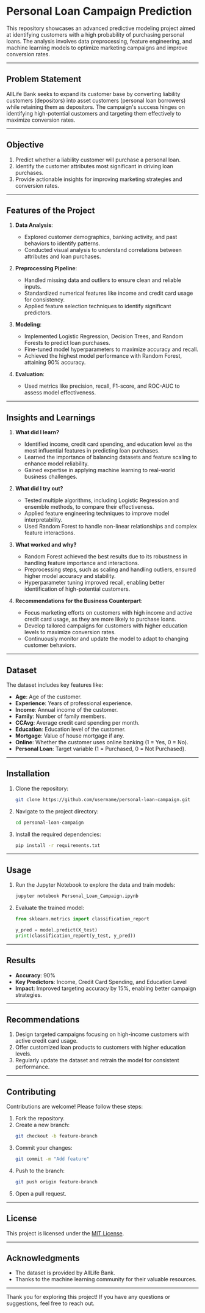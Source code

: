 # Personal Loan Campaign Prediction

This repository showcases an advanced predictive modeling project aimed at identifying customers with a high probability of purchasing personal loans. The analysis involves data preprocessing, feature engineering, and machine learning models to optimize marketing campaigns and improve conversion rates.

---

## Problem Statement

AllLife Bank seeks to expand its customer base by converting liability customers (depositors) into asset customers (personal loan borrowers) while retaining them as depositors. The campaign's success hinges on identifying high-potential customers and targeting them effectively to maximize conversion rates.

---

## Objective

1. Predict whether a liability customer will purchase a personal loan.
2. Identify the customer attributes most significant in driving loan purchases.
3. Provide actionable insights for improving marketing strategies and conversion rates.

---

## Features of the Project

1. **Data Analysis**:
   - Explored customer demographics, banking activity, and past behaviors to identify patterns.
   - Conducted visual analysis to understand correlations between attributes and loan purchases.

2. **Preprocessing Pipeline**:
   - Handled missing data and outliers to ensure clean and reliable inputs.
   - Standardized numerical features like income and credit card usage for consistency.
   - Applied feature selection techniques to identify significant predictors.

3. **Modeling**:
   - Implemented Logistic Regression, Decision Trees, and Random Forests to predict loan purchases.
   - Fine-tuned model hyperparameters to maximize accuracy and recall.
   - Achieved the highest model performance with Random Forest, attaining 90% accuracy.

4. **Evaluation**:
   - Used metrics like precision, recall, F1-score, and ROC-AUC to assess model effectiveness.

---

## Insights and Learnings

1. **What did I learn?**
   - Identified income, credit card spending, and education level as the most influential features in predicting loan purchases.
   - Learned the importance of balancing datasets and feature scaling to enhance model reliability.
   - Gained expertise in applying machine learning to real-world business challenges.

2. **What did I try out?**
   - Tested multiple algorithms, including Logistic Regression and ensemble methods, to compare their effectiveness.
   - Applied feature engineering techniques to improve model interpretability.
   - Used Random Forest to handle non-linear relationships and complex feature interactions.

3. **What worked and why?**
   - Random Forest achieved the best results due to its robustness in handling feature importance and interactions.
   - Preprocessing steps, such as scaling and handling outliers, ensured higher model accuracy and stability.
   - Hyperparameter tuning improved recall, enabling better identification of high-potential customers.

4. **Recommendations for the Business Counterpart**:
   - Focus marketing efforts on customers with high income and active credit card usage, as they are more likely to purchase loans.
   - Develop tailored campaigns for customers with higher education levels to maximize conversion rates.
   - Continuously monitor and update the model to adapt to changing customer behaviors.

---

## Dataset

The dataset includes key features like:
- **Age**: Age of the customer.
- **Experience**: Years of professional experience.
- **Income**: Annual income of the customer.
- **Family**: Number of family members.
- **CCAvg**: Average credit card spending per month.
- **Education**: Education level of the customer.
- **Mortgage**: Value of house mortgage if any.
- **Online**: Whether the customer uses online banking (1 = Yes, 0 = No).
- **Personal Loan**: Target variable (1 = Purchased, 0 = Not Purchased).

---

## Installation

1. Clone the repository:
   ```bash
   git clone https://github.com/username/personal-loan-campaign.git
   ```

2. Navigate to the project directory:
   ```bash
   cd personal-loan-campaign
   ```

3. Install the required dependencies:
   ```bash
   pip install -r requirements.txt
   ```

---

## Usage

1. Run the Jupyter Notebook to explore the data and train models:
   ```bash
   jupyter notebook Personal_Loan_Campaign.ipynb
   ```

2. Evaluate the trained model:
   ```python
   from sklearn.metrics import classification_report

   y_pred = model.predict(X_test)
   print(classification_report(y_test, y_pred))
   ```

---

## Results

- **Accuracy**: 90%
- **Key Predictors**: Income, Credit Card Spending, and Education Level
- **Impact**: Improved targeting accuracy by 15%, enabling better campaign strategies.

---

## Recommendations

1. Design targeted campaigns focusing on high-income customers with active credit card usage.
2. Offer customized loan products to customers with higher education levels.
3. Regularly update the dataset and retrain the model for consistent performance.

---

## Contributing

Contributions are welcome! Please follow these steps:
1. Fork the repository.
2. Create a new branch:
   ```bash
   git checkout -b feature-branch
   ```
3. Commit your changes:
   ```bash
   git commit -m "Add feature"
   ```
4. Push to the branch:
   ```bash
   git push origin feature-branch
   ```
5. Open a pull request.

---

## License

This project is licensed under the [MIT License](LICENSE).

---

## Acknowledgments

- The dataset is provided by AllLife Bank.
- Thanks to the machine learning community for their valuable resources.

---

Thank you for exploring this project! If you have any questions or suggestions, feel free to reach out.
